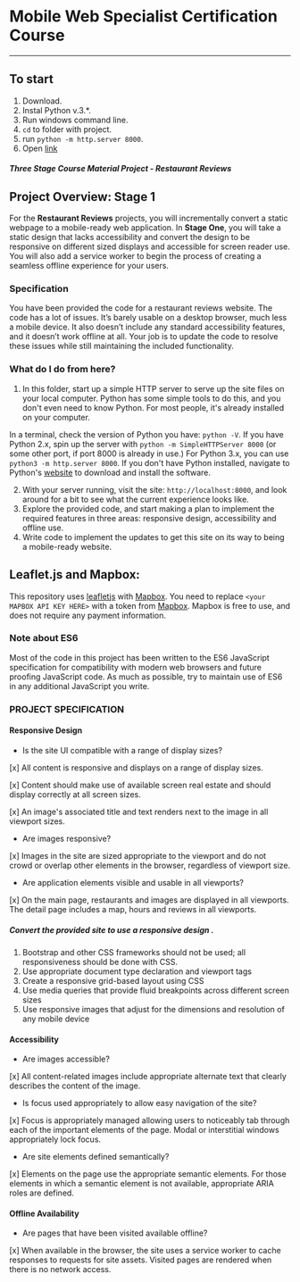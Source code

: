 # Mobile Web Specialist Certification Course
---

## To start
1. Download.
2. Instal Python v.3.*.
3. Run windows command line.
4. `cd` to folder with project.
5. run `python -m http.server 8000`.
6. Open [link](http://0.0.0.0:8000/)
#### _Three Stage Course Material Project - Restaurant Reviews_

## Project Overview: Stage 1

For the **Restaurant Reviews** projects, you will incrementally convert a static webpage to a mobile-ready web application. In **Stage One**, you will take a static design that lacks accessibility and convert the design to be responsive on different sized displays and accessible for screen reader use. You will also add a service worker to begin the process of creating a seamless offline experience for your users.

### Specification

You have been provided the code for a restaurant reviews website. The code has a lot of issues. It’s barely usable on a desktop browser, much less a mobile device. It also doesn’t include any standard accessibility features, and it doesn’t work offline at all. Your job is to update the code to resolve these issues while still maintaining the included functionality. 

### What do I do from here?

1. In this folder, start up a simple HTTP server to serve up the site files on your local computer. Python has some simple tools to do this, and you don't even need to know Python. For most people, it's already installed on your computer. 

In a terminal, check the version of Python you have: `python -V`. If you have Python 2.x, spin up the server with `python -m SimpleHTTPServer 8000` (or some other port, if port 8000 is already in use.) For Python 3.x, you can use `python3 -m http.server 8000`. If you don't have Python installed, navigate to Python's [website](https://www.python.org/) to download and install the software.

2. With your server running, visit the site: `http://localhost:8000`, and look around for a bit to see what the current experience looks like.
3. Explore the provided code, and start making a plan to implement the required features in three areas: responsive design, accessibility and offline use.
4. Write code to implement the updates to get this site on its way to being a mobile-ready website.

## Leaflet.js and Mapbox:

This repository uses [leafletjs](https://leafletjs.com/) with [Mapbox](https://www.mapbox.com/). You need to replace `<your MAPBOX API KEY HERE>` with a token from [Mapbox](https://www.mapbox.com/). Mapbox is free to use, and does not require any payment information. 

### Note about ES6

Most of the code in this project has been written to the ES6 JavaScript specification for compatibility with modern web browsers and future proofing JavaScript code. As much as possible, try to maintain use of ES6 in any additional JavaScript you write. 


### PROJECT SPECIFICATION

#### Responsive Design
* Is the site UI compatible with a range of display sizes?

[x] All content is responsive and displays on a range of display sizes.

[x] Content should make use of available screen real estate and should display correctly at all screen sizes.

[x] An image's associated title and text renders next to the image in all viewport sizes.

* Are images responsive?

[x] Images in the site are sized appropriate to the viewport and do not crowd or overlap other elements in the browser, regardless of viewport size.

* Are application elements visible and usable in all viewports?

[x] On the main page, restaurants and images are displayed in all viewports. The detail page includes a map, hours and reviews in all viewports.

##### Convert the provided site to use a responsive design .
1. Bootstrap and other CSS frameworks should not be used; all responsiveness should be done with CSS.
2. Use appropriate document type declaration and viewport tags
3. Create a responsive grid-based layout using CSS
4. Use media queries that provide fluid breakpoints across different screen sizes
5. Use responsive images that adjust for the dimensions and resolution of any mobile device

#### Accessibility

* Are images accessible?

[x] All content-related images include appropriate alternate text that clearly describes the content of the image.

* Is focus used appropriately to allow easy navigation of the site?

[x] Focus is appropriately managed allowing users to noticeably tab through each of the important elements of the page. Modal or interstitial windows appropriately lock focus.

* Are site elements defined semantically?

[x] Elements on the page use the appropriate semantic elements. For those elements in which a semantic element is not available, appropriate ARIA roles are defined.

#### Offline Availability

* Are pages that have been visited available offline?

[x] When available in the browser, the site uses a service worker to cache responses to requests for site assets. Visited pages are rendered when there is no network access.